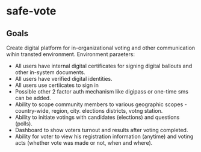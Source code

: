 # safe-vote

## Goals

Create digital platform for in-organizational voting and other communication wihin transted environment.
Environment paraeters:
* All users have internal digital certificates for signing digital ballouts and other in-system documents.
* All users have verified digital identities.
* All users use certiicates to sign in
* Possible other 2 factor auth mechanism like digipass or one-time sms can be added.
* Ability to scope community members to various geographic scopes - country-wide, region, city. elections districts, votng station.
* Ability to initiate votings with candidates (elections) and questions (polls).
* Dashboard to show voters turnout and results after voting completed.
* Ability for voter to view his registration information (anytime) and voting acts (whether vote was made or not, when and where). 


